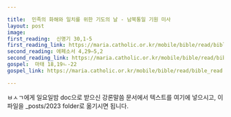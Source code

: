 ```yaml
---

title:  민족의 화해와 일치를 위한 기도의 날 - 남북통일 기원 미사
layout: post 
image:  
first_reading:  신명기 30,1-5
first_reading_link: https://maria.catholic.or.kr/mobile/bible/read/bible_read.asp?m=1&n=133&p=37
second_reading: 에페소서 4,29―5,2 
second_reading_link: https://maria.catholic.or.kr/mobile/bible/read/bible_read.asp?m=2&n=156&p=4
gospel:  마태 18,19ㄴ-22
gospel_link: https://maria.catholic.or.kr/mobile/bible/read/bible_read.asp?m=2&n=147&p=18

---
```



ㅂㅅㄱ에게 일요일밤 doc으로 받으신
강론말씀 문서에서
텍스트를 여기에 넣으시고,
이 파일을 _posts/2023 folder로 옮기시면 됩니다.
